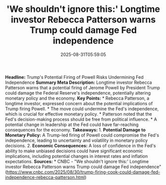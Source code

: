 ﻿---
title: "'We shouldn't ignore this:' Longtime investor Rebecca Patterson warns Trump could damage Fed independence"
date: "2025-08-31T05:59:05"
category: "Markets"
summary: ""
slug: "we shouldnt ignore this longtime investor rebecca patterson "
source_urls:
  - "https://www.cnbc.com/2025/08/30/trump-firing-cook-could-damage-fed-independence-rebecca-patterson.html"
seo:
  title: "'We shouldn't ignore this:' Longtime investor Rebecca Patterson warns Trump could damage Fed independence | Hash n Hedge"
  description: ""
  keywords: ["news", "markets", "brief"]
---
**Headline:** Trump's Potential Firing of Powell Risks Undermining Fed Independence  **Summary Meta Description:** Longtime investor Rebecca Patterson warns that a potential firing of Jerome Powell by President Trump could damage the Federal Reserve's independence, potentially altering monetary policy and the economy.  **Key Points:**  * Rebecca Patterson, a longtime investor, expressed concern about the potential implications of Trump firing Powell. * The move could undermine the Fed's independence, which is crucial for effective monetary policy. * Patterson noted that the Fed's decision-making process should be free from political influence. * A potential change in leadership at the Fed could have far-reaching consequences for the economy.  **Takeaways:**  1. **Potential Damage to Monetary Policy:** A Trump-led firing of Powell could compromise the Fed's independence, leading to uncertainty and volatility in monetary policy decisions. 2. **Economic Consequences:** A loss of confidence in the Fed's ability to make unbiased decisions could have significant economic implications, including potential changes in interest rates and inflation expectations.  **Sources:**  * CNBC - "We shouldn't ignore this:' Longtime investor Rebecca Patterson warns Trump could damage Fed independence" (https://www.cnbc.com/2025/08/30/trump-firing-cook-could-damage-fed-independence-rebecca-patterson.html) 
